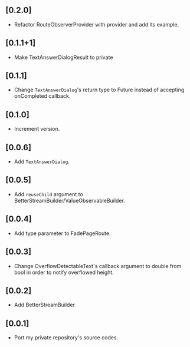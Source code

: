 ## [0.2.0]

- Refactor RouteObserverProvider with provider and add its example.

## [0.1.1+1]

- Make TextAnswerDialogResult to private

## [0.1.1]

- Change `TextAnswerDialog`'s return type to Future<bool> instead of accepting onCompleted callback.

## [0.1.0]

- Increment version.

## [0.0.6]

- Add `TextAnswerDialog`.

## [0.0.5]

- Add `reuseChild` argument to BetterStreamBuilder/ValueObservableBuilder.

## [0.0.4]

- Add type parameter to FadePageRoute.

## [0.0.3]

- Change OverflowDetectableText's callback argument to double from bool in order to notify overflowed height.

## [0.0.2]

- Add BetterStreamBuilder

## [0.0.1]

- Port my private repository's source codes.
